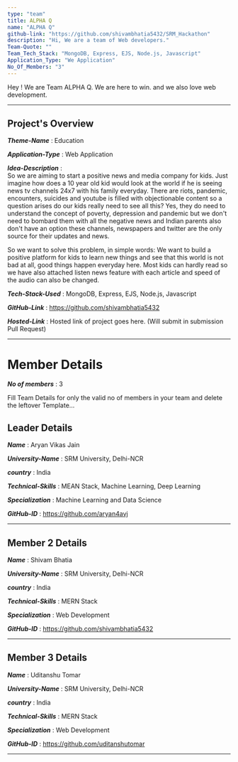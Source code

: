 ```yaml
---
type: "team"                                                        
title: ALPHA Q
name: "ALPHA Q"
github-link: "https://github.com/shivambhatia5432/SRM_Hackathon"
description: "Hi, We are a team of Web developers."
Team-Quote: ""
Team_Tech_Stack: "MongoDB, Express, EJS, Node.js, Javascript"
Application_Type: "We Application"
No_Of_Members: "3"
---
```


Hey ! We are Team ALPHA Q. We are here to win. and we also love web development.

---

## Project's Overview

_**Theme-Name**_ : Education

_**Application-Type**_ :  Web Application

_**Idea-Description**_ :   
So we are aiming to start a positive news and media company for kids. Just imagine how does a 10 year old kid would look at the world if he is seeing news tv channels 24x7 with his family everyday.
There are riots, pandemic, encounters, suicides and youtube is filled with objectionable content so a question arises do our kids really need to see all this?
Yes, they do need to understand the concept of poverty, depression and pandemic but we don't need to bombard them with all the negative news and Indian parents also don't have an option these channels, newspapers and twitter are the only source for their updates and news.

So we want to solve this problem, in simple words:
We want to build a positive platform for kids to learn new things and see that this world is not bad at all, good things happen everyday here.
Most kids can hardly read so we have also attached listen news feature with each article and speed of the audio can also be changed.

_**Tech-Stack-Used**_ :   MongoDB, Express, EJS, Node.js, Javascript

_**GitHub-Link**_ :   https://github.com/shivambhatia5432 

_**Hosted-Link**_ :    Hosted link of project goes here. (Will submit in submission Pull Request)

---

# Member Details

_**No of members**_ : 3

Fill Team Details for only the valid no of members in your team and delete the leftover Template...

## Leader Details

_**Name**_ : Aryan Vikas Jain

_**University-Name**_ : SRM University, Delhi-NCR

_**country**_ : India
 
_**Technical-Skills**_ : MEAN Stack, Machine Learning, Deep Learning

_**Specialization**_ : Machine Learning and Data Science

_**GitHub-ID**_ :  https://github.com/aryan4avj

---

## Member 2 Details

_**Name**_ :  Shivam Bhatia

_**University-Name**_ : SRM University, Delhi-NCR

_**country**_ : India
 
_**Technical-Skills**_ : MERN Stack

_**Specialization**_ : Web Development

_**GitHub-ID**_ :  https://github.com/shivambhatia5432

---

## Member 3 Details

_**Name**_ : Uditanshu Tomar

_**University-Name**_ : SRM University, Delhi-NCR

_**country**_ : India
 
_**Technical-Skills**_ : MERN Stack

_**Specialization**_ : Web Development

_**GitHub-ID**_ :  https://github.com/uditanshutomar 

---
